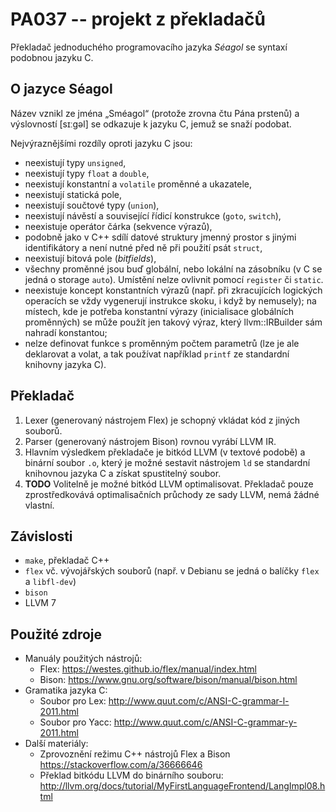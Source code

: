 PA037 -- projekt z překladačů
=============================

Překladač jednoduchého programovacího jazyka *Séagol* se syntaxí podobnou jazyku C.

## O jazyce Séagol

Název vznikl ze jména „Sméagol“ (protože zrovna čtu Pána prstenů) a výslovností
[sɪːgəl] se odkazuje k jazyku C, jemuž se snaží podobat.

Nejvýraznějšími rozdíly oproti jazyku C jsou:

- neexistují typy `unsigned`,
- neexistují typy `float` a `double`,
- neexistují konstantní a `volatile` proměnné a ukazatele,
- neexistují statická pole,
- neexistují součtové typy (`union`),
- neexistují návěstí a související řídicí konstrukce (`goto`, `switch`),
- neexistuje operátor čárka (sekvence výrazů),
- podobně jako v C++ sdílí datové struktury jmenný prostor s jinými
  identifikátory a není nutné před ně při použití psát `struct`,
- neexistují bitová pole (*bitfields*),
- všechny proměnné jsou buď globální, nebo lokální na zásobníku (v C se jedná
  o storage `auto`). Umístění nelze ovlivnit pomocí `register` či `static`.
- neexistuje koncept konstantních výrazů (např. při zkracujících logických
  operacích se vždy vygenerují instrukce skoku, i když by nemusely); na místech,
  kde je potřeba konstantní výrazy (inicialisace globálních proměnných) se může
  použít jen takový výraz, který llvm::IRBuilder sám nahradí konstantou;
- nelze definovat funkce s proměnným počtem parametrů (lze je ale deklarovat
  a volat, a tak používat například `printf` ze standardní knihovny jazyka C).

## Překladač

1. Lexer (generovaný nástrojem Flex) je schopný vkládat kód z jiných souborů.
2. Parser (generovaný nástrojem Bison) rovnou vyrábí LLVM IR.
3. Hlavním výsledkem překladače je bitkód LLVM (v textové podobě) a binární
   soubor `.o`, který je možné sestavit nástrojem `ld` se standardní knihovnou
   jazyka C a získat spustitelný soubor.
4. **TODO** Volitelně je možné bitkód LLVM optimalisovat. Překladač pouze zprostředkovává
   optimalisačních průchody ze sady LLVM, nemá žádné vlastní.

## Závislosti

- `make`, překladač C++
- `flex` vč. vývojářských souborů (např. v Debianu se jedná o balíčky `flex`
  a `libfl-dev`)
- `bison`
- LLVM 7

## Použité zdroje

- Manuály použitých nástrojů:
    * Flex: <https://westes.github.io/flex/manual/index.html>
    * Bison: <https://www.gnu.org/software/bison/manual/bison.html>
- Gramatika jazyka C:
    * Soubor pro Lex: <http://www.quut.com/c/ANSI-C-grammar-l-2011.html>
    * Soubor pro Yacc: <http://www.quut.com/c/ANSI-C-grammar-y-2011.html>
- Další materiály:
    * Zprovoznění režimu C++ nástrojů Flex a Bison <https://stackoverflow.com/a/36666646>
    * Překlad bitkódu LLVM do binárního souboru: <http://llvm.org/docs/tutorial/MyFirstLanguageFrontend/LangImpl08.html>
